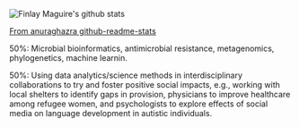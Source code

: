 ![Finlay Maguire's github stats](https://github-readme-stats.vercel.app/api?username=fmaguire&count_private=true&?theme=solarized-dark&show_icons=true)

[From anuraghazra github-readme-stats](https://github.com/anuraghazra/github-readme-stats) 

50%: Microbial bioinformatics, antimicrobial resistance, metagenomics, phylogenetics, machine learnin.

50%: Using data analytics/science methods in interdisciplinary collaborations to try and foster positive social impacts, e.g., working with local shelters to identify gaps in provision, physicians to improve healthcare among refugee women, and psychologists to explore effects of social media on language development in autistic individuals.
